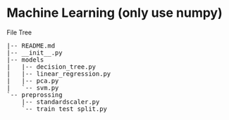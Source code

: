 # Machine Learning (only use numpy)

File Tree
<pre>
|-- README.md  
|-- __init__.py  
|-- models  
|   |-- decision_tree.py  
|   |-- linear_regression.py  
|   |-- pca.py  
|   `-- svm.py
`-- preprossing
    |-- standardscaler.py
    `-- train_test_split.py
</pre>
    